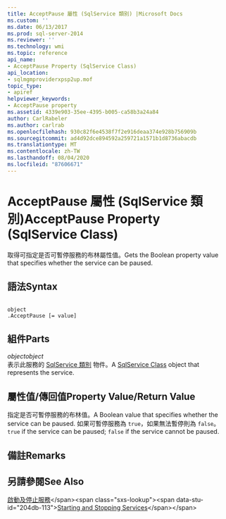 ```yaml
---
title: AcceptPause 屬性 (SqlService 類別) |Microsoft Docs
ms.custom: ''
ms.date: 06/13/2017
ms.prod: sql-server-2014
ms.reviewer: ''
ms.technology: wmi
ms.topic: reference
api_name:
- AcceptPause Property (SqlService Class)
api_location:
- sqlmgmproviderxpsp2up.mof
topic_type:
- apiref
helpviewer_keywords:
- AcceptPause property
ms.assetid: 4339e903-35ee-4395-b005-ca58b3a24a84
author: CarlRabeler
ms.author: carlrab
ms.openlocfilehash: 930c82f6e4538f7f2e916deaa374e928b756909b
ms.sourcegitcommit: ad4d92dce894592a259721a1571b1d8736abacdb
ms.translationtype: MT
ms.contentlocale: zh-TW
ms.lasthandoff: 08/04/2020
ms.locfileid: "87606671"
---
```

# <a name="acceptpause-property-sqlservice-class"></a><span data-ttu-id="204db-102">AcceptPause 屬性 (SqlService 類別)</span><span class="sxs-lookup"><span data-stu-id="204db-102">AcceptPause Property (SqlService Class)</span></span>
  <span data-ttu-id="204db-103">取得可指定是否可暫停服務的布林屬性值。</span><span class="sxs-lookup"><span data-stu-id="204db-103">Gets the Boolean property value that specifies whether the service can be paused.</span></span>  
  
## <a name="syntax"></a><span data-ttu-id="204db-104">語法</span><span class="sxs-lookup"><span data-stu-id="204db-104">Syntax</span></span>  
  
```  
  
object  
.AcceptPause [= value]  
```  
  
## <a name="parts"></a><span data-ttu-id="204db-105">組件</span><span class="sxs-lookup"><span data-stu-id="204db-105">Parts</span></span>  
 <span data-ttu-id="204db-106">*object*</span><span class="sxs-lookup"><span data-stu-id="204db-106">*object*</span></span>  
 <span data-ttu-id="204db-107">表示此服務的 [SqlService 類別](sqlservice-class.md) 物件。</span><span class="sxs-lookup"><span data-stu-id="204db-107">A [SqlService Class](sqlservice-class.md) object that represents the service.</span></span>  
  
## <a name="property-valuereturn-value"></a><span data-ttu-id="204db-108">屬性值/傳回值</span><span class="sxs-lookup"><span data-stu-id="204db-108">Property Value/Return Value</span></span>  
 <span data-ttu-id="204db-109">指定是否可暫停服務的布林值。</span><span class="sxs-lookup"><span data-stu-id="204db-109">A Boolean value that specifies whether the service can be paused.</span></span> <span data-ttu-id="204db-110">如果可暫停服務為 `true`，如果無法暫停則為 `false`。</span><span class="sxs-lookup"><span data-stu-id="204db-110">`true` if the service can be paused; `false` if the service cannot be paused.</span></span>  
  
## <a name="remarks"></a><span data-ttu-id="204db-111">備註</span><span class="sxs-lookup"><span data-stu-id="204db-111">Remarks</span></span>  
  
## <a name="see-also"></a><span data-ttu-id="204db-112">另請參閱</span><span class="sxs-lookup"><span data-stu-id="204db-112">See Also</span></span>  
 <span data-ttu-id="204db-113">[啟動及停止服務](https://technet.microsoft.com/library/ms174886\(v=sql.105\).aspx)</span><span class="sxs-lookup"><span data-stu-id="204db-113">[Starting and Stopping Services](https://technet.microsoft.com/library/ms174886\(v=sql.105\).aspx)</span></span>  
  
  
